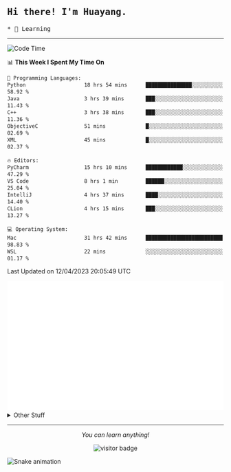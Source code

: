 <h2>
    <samp>Hi there! I'm Huayang.</samp>
</h2>
<p>
    <samp>
        * 🧐 Learning
    </samp>
</p>

<hr>

<!--START_SECTION:waka-->
![Code Time](http://img.shields.io/badge/Code%20Time-682%20hrs%2030%20mins-blue)

📊 **This Week I Spent My Time On** 

```text
💬 Programming Languages: 
Python                   18 hrs 54 mins      ███████████████░░░░░░░░░░   58.92 % 
Java                     3 hrs 39 mins       ███░░░░░░░░░░░░░░░░░░░░░░   11.43 % 
C++                      3 hrs 38 mins       ███░░░░░░░░░░░░░░░░░░░░░░   11.36 % 
ObjectiveC               51 mins             █░░░░░░░░░░░░░░░░░░░░░░░░   02.69 % 
XML                      45 mins             █░░░░░░░░░░░░░░░░░░░░░░░░   02.37 % 

🔥 Editors: 
PyCharm                  15 hrs 10 mins      ████████████░░░░░░░░░░░░░   47.29 % 
VS Code                  8 hrs 1 min         ██████░░░░░░░░░░░░░░░░░░░   25.04 % 
IntelliJ                 4 hrs 37 mins       ████░░░░░░░░░░░░░░░░░░░░░   14.40 % 
CLion                    4 hrs 15 mins       ███░░░░░░░░░░░░░░░░░░░░░░   13.27 % 

💻 Operating System: 
Mac                      31 hrs 42 mins      █████████████████████████   98.83 % 
WSL                      22 mins             ░░░░░░░░░░░░░░░░░░░░░░░░░   01.17 % 
```


 Last Updated on 12/04/2023 20:05:49 UTC
<!--END_SECTION:waka-->

<picture>
    <img src="/github-metrics.svg" alt="github metrics" style='visibility:visible'>
</picture>

<details>
  <summary>Other Stuff</summary>
  <br />
<!--   
  <p align="left">
    <img height="180em" src="https://github-readme-streak-stats.herokuapp.com/?user=GuillaumeFalourd" />
    
  </p> -->

  * 🏆 Some GitHub statistical reports:
  
  <img width="100%" src="https://github-profile-trophy.vercel.app/?username=xmchxup&column=7">
  <p align="left">  
    <img height="180em" src="https://github-readme-stats.vercel.app/api?username=xmchxup&hide_border=true&show_icons=true&include_all_commits=true&bg_color=0,EC6C6C,FFD479,FFFC79,73FA79&theme=graywhite&locale=en" />
    <img height="180em" src="https://github-readme-stats.vercel.app/api/top-langs/?username=xmchxup&hide=css,scss,html&langs_count=8&hide_border=true&layout=compact&bg_color=0,73FA79,73FDFF,D783FF&theme=graywhite&locale=en" />
  </p>
  
  <img width="100%" src="https://github-profile-summary-cards.vercel.app/api/cards/profile-details?username=xmchxup&theme=github" />
 
</a>
</details>
<hr>
<p align="center">
    <i>You can learn anything!</i>
    <p align="center">
        <img src="https://visitor-badge.laobi.icu/badge?page_id=xmchxup" alt="visitor badge"/>       
    </p>
</p>

![Snake animation](https://github.com/XmchxUp/XmchxUp/blob/output/github-contribution-grid-snake.gif)


